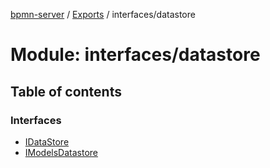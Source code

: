 [bpmn-server](../README.md) / [Exports](../modules.md) / interfaces/datastore

# Module: interfaces/datastore

## Table of contents

### Interfaces

- [IDataStore](../interfaces/interfaces_datastore.IDataStore.md)
- [IModelsDatastore](../interfaces/interfaces_datastore.IModelsDatastore.md)
